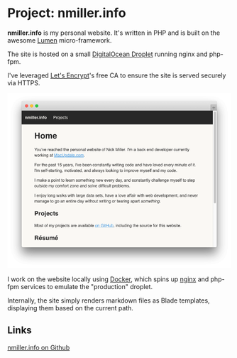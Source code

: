 # Project: nmiller.info

**nmiller.info** is my personal website. It's written in PHP and is built on
the awesome [Lumen](https://lumen.laravel.com/) micro-framework.

The site is hosted on a small
[DigitalOcean Droplet](https://www.digitalocean.com/products/droplets/)
running nginx and php-fpm.

I've leveraged [Let's Encrypt](https://letsencrypt.org/)'s free CA to ensure
the site is served securely via HTTPS.

[![Picture of nmiller.info](/images/projects/nmiller.info.png "nmiller.info")](/images/projects/nmiller.info.png)

I work on the website locally using [Docker](https://www.docker.com/), which
spins up [nginx](https://nginx.org/en/) and php-fpm services to emulate the
"production" droplet.

Internally, the site simply renders markdown files as Blade templates,
displaying them based on the current path.

## Links
[nmiller.info on Github](https://github.com/jadefish/nmiller.info)
